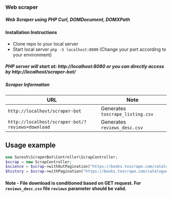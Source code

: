 ### Web scraper
##### Web Scraper using PHP Curl, DOMDocument, DOMXPath

#### Installation Instructions
* Clone repo to your local server
* Start local server `php -S localhost:8080` (Change your port according to your environment)

##### PHP server will start at: http://localhost:8080 or you can directly access by http://localhost/scraper-bot/

##### Scraper Information


| URL |  Note
| --- | --- |
| `http://localhost/scraper-bot` | Generates `toscrape_listing.csv`
| `http://localhost/scraper-bot/?reviews=download` | Generates `reviews_desc.csv`

## Usage example

```php
use Suresh\ScraperBot\Controller\ScrapController;
$scrap = new ScrapController;
$science = $scrap->withOutPagination("https://books.toscrape.com/catalogue/category/books/science_22/index.html");
$history = $scrap->withPagination("https://books.toscrape.com/catalogue/category/books/historical-fiction_4/index.html");
```

#### Note - File download is conditioned based on GET request. For `reviews_desc.csv` file `reviews` parameter should be valid. 

